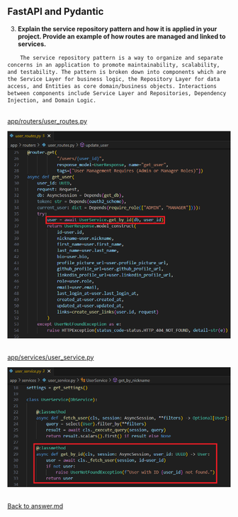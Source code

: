 ## FastAPI and Pydantic

3. **Explain the service repository pattern and how it is applied in your project. Provide an example of how routes are managed and linked to services.**
<p>

        The service repository pattern is a way to organize and separate concerns in an application to promote maintainability, scalability, and testability. The pattern is broken down into components which are the Service Layer for business logic, the Repository Layer for data access, and Entities as core domain/business objects. Interactions between components include Service Layer and Repositories, Dependency Injection, and Domain Logic.
<p>

<br>[app/routers/user_routes.py](app/routers/user_routes.py)

![user_routes_UserService.png](screenshots/03/user_routes_UserService.png)
<p>

<br>[app/services/user_service.py](app/services/user_service.py)

![user_service_get_by_id.png](screenshots/03/user_service_get_by_id.png)
<p>

<br>[Back to answer.md](answer.md)
